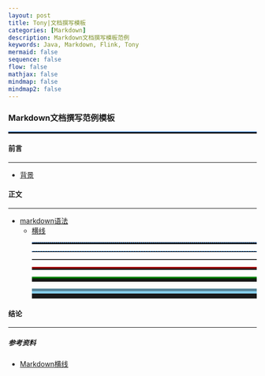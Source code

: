 ```yaml
---
layout: post
title: Tony|文档撰写模板
categories: [Markdown]
description: Markdown文档撰写模板范例
keywords: Java, Markdown, Flink, Tony
mermaid: false
sequence: false
flow: false
mathjax: false
mindmap: false
mindmap2: false
---
```


<h3 align="left"> Markdown文档撰写范例模板 </h3>

<hr style="height:3px;border:none;border-top:1px solid #0066CC;" />


<h4 align="left"> 前言 </h4>

---------------

- [背景]()


<h4 align="left"> 正文 </h4>

---------------

- [markdown语法]()
  - [横线]()
    <hr style=" height:2px;border:none;border-top:2px dotted #185598;" />
    <!-- 
      类型：园点虚线
      height:2px;是hr的高度
      border:none;是没有边框
      border-top:2px dotted #185598;是设置横线的样式
      dotted  虚线  #185598  颜色
    -->
    <hr style="height:1px;border:none;border-top:1px dashed #0066CC;" />
    <hr style="height:1px;border:none;border-top:1px solid #555555;" />
    <hr style="height:3px;border:none;border-top:3px double red;" />
    <hr style="height:5px;border:none;border-top:5px ridge green;" />
    <hr style="height:10px;border:none;border-top:10px groove skyblue;" />

<h4 align="left"> 结论 </h4>

---------------


<h5 align="left"> 参考资料 </h5>

- [Markdown横线](https://www.jianshu.com/p/e74830235087)






